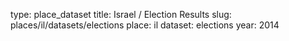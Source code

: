 type: place_dataset
title: Israel / Election Results
slug: places/il/datasets/elections
place: il
dataset: elections
year: 2014

